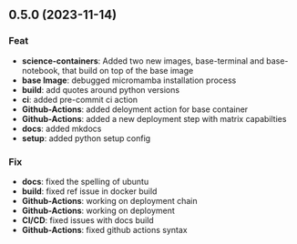 ## 0.5.0 (2023-11-14)

### Feat

- **science-containers**: Added two new images, base-terminal and base-notebook, that build on top of the base image
- **base Image**: debugged micromamba installation process
- **build**: add quotes around python versions
- **ci**: added pre-commit ci action
- **Github-Actions**: added deloyment action for base container
- **Github-Actions**: added a new deployment step with matrix capabilties
- **docs**: added mkdocs
- **setup**: added python setup config

### Fix

- **docs**: fixed the spelling of ubuntu
- **build**: fixed ref issue in docker build
- **Github-Actions**: working on deployment chain
- **Github-Actions**: working on deployment
- **CI/CD**: fixed issues with docs build
- **Github-Actions**: fixed github actions syntax
